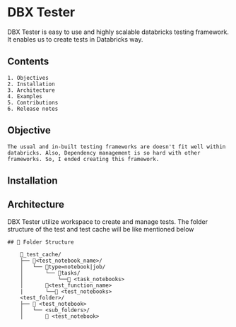 # DBX Tester

DBX Tester is easy to use and highly scalable databricks testing framework. It enables us to create tests in Databricks way.

## Contents
    1. Objectives
    2. Installation
    3. Architecture 
    4. Examples
    5. Contributions
    6. Release notes

## Objective
    The usual and in-built testing frameworks are doesn't fit well within databricks. Also, Dependency management is so hard with other frameworks. So, I ended creating this framework.

## Installation

## Architecture
DBX Tester utilize workspace to create and manage tests. The folder structure of the test and test cache will be like mentioned below

```
## 📁 Folder Structure

    📁_test_cache/
    ├── 📁<test_notebook_name>/
    │   └── 📁type=notebook|job/
    │       └── 📁tasks/
    │           └──📒 <task_notebooks>
    │       📁<test_function_name>
    |       └──📒 <test_notebooks>
    <test_folder>/
    ├── 📒 <test_notebook>
    │   └── <sub_folders>/
    │       📒 <test_notebook>
```
